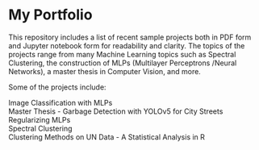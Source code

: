 # My Portfolio

This repository includes a list of recent sample projects both in PDF form and Jupyter notebook form for readability and clarity.
The topics of the projects range from many Machine Learning topics such as Spectral Clustering, the construction of MLPs (Multilayer Perceptrons /Neural Networks), a master thesis in Computer Vision, and more.

Some of the projects include:

Image Classification with MLPs  <br />
Master Thesis - Garbage Detection with YOLOv5 for City Streets  <br />
Regularizing MLPs  <br />
Spectral Clustering  <br />
Clustering Methods on UN Data - A Statistical Analysis in R  <br />